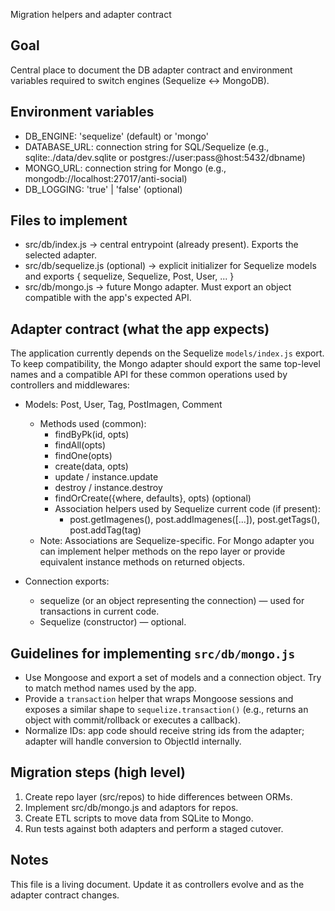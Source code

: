 Migration helpers and adapter contract

Goal
----
Central place to document the DB adapter contract and environment variables required to switch engines (Sequelize <-> MongoDB).

Environment variables
---------------------
- DB_ENGINE: 'sequelize' (default) or 'mongo'
- DATABASE_URL: connection string for SQL/Sequelize (e.g., sqlite:./data/dev.sqlite or postgres://user:pass@host:5432/dbname)
- MONGO_URL: connection string for Mongo (e.g., mongodb://localhost:27017/anti-social)
- DB_LOGGING: 'true' | 'false' (optional)

Files to implement
------------------
- src/db/index.js  -> central entrypoint (already present). Exports the selected adapter.
- src/db/sequelize.js (optional) -> explicit initializer for Sequelize models and exports { sequelize, Sequelize, Post, User, ... }
- src/db/mongo.js  -> future Mongo adapter. Must export an object compatible with the app's expected API.

Adapter contract (what the app expects)
--------------------------------------
The application currently depends on the Sequelize `models/index.js` export. To keep compatibility, the Mongo adapter should export the same top-level names and a compatible API for these common operations used by controllers and middlewares:

- Models: Post, User, Tag, PostImagen, Comment
  - Methods used (common):
    - findByPk(id, opts)
    - findAll(opts)
    - findOne(opts)
    - create(data, opts)
    - update / instance.update
    - destroy / instance.destroy
    - findOrCreate({where, defaults}, opts) (optional)
    - Association helpers used by Sequelize current code (if present):
      - post.getImagenes(), post.addImagenes([...]), post.getTags(), post.addTag(tag)
  - Note: Associations are Sequelize-specific. For Mongo adapter you can implement helper methods on the repo layer or provide equivalent instance methods on returned objects.

- Connection exports:
  - sequelize (or an object representing the connection) — used for transactions in current code.
  - Sequelize (constructor) — optional.

Guidelines for implementing `src/db/mongo.js`
---------------------------------------------
- Use Mongoose and export a set of models and a connection object. Try to match method names used by the app.
- Provide a `transaction` helper that wraps Mongoose sessions and exposes a similar shape to `sequelize.transaction()` (e.g., returns an object with commit/rollback or executes a callback).
- Normalize IDs: app code should receive string ids from the adapter; adapter will handle conversion to ObjectId internally.

Migration steps (high level)
----------------------------
1. Create repo layer (src/repos) to hide differences between ORMs.
2. Implement src/db/mongo.js and adaptors for repos.
3. Create ETL scripts to move data from SQLite to Mongo.
4. Run tests against both adapters and perform a staged cutover.

Notes
-----
This file is a living document. Update it as controllers evolve and as the adapter contract changes.
